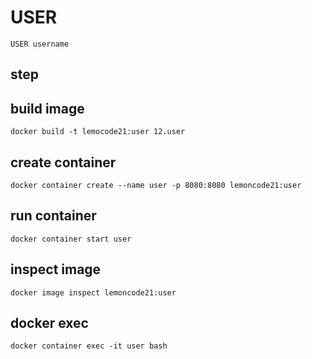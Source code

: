# USER

`USER username`

## step

## build image
`docker build -t lemocode21:user 12.user`

## create container
`docker container create --name user -p 8080:8080 lemoncode21:user`

## run container
`docker container start user`

## inspect image
`docker image inspect lemoncode21:user`

## docker exec
`docker container exec -it user bash`
